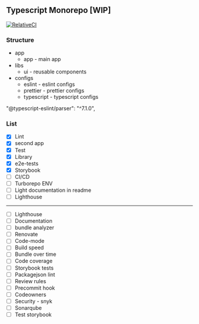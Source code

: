## Typescript Monorepo [WIP]

[![RelativeCI](https://badges.relative-ci.com/badges/xrxG4oANMNE22w8AhDYq?branch=master&style=flat)](https://app.relative-ci.com/projects/xrxG4oANMNE22w8AhDYq)

### Structure

- app
  - app - main app
- libs
  - ui - reusable components
- configs
  - eslint - eslint configs
  - prettier - prettier configs
  - typescript - typescript configs

"@typescript-eslint/parser": "^7.1.0",

### List

- [x] Lint
- [x] second app
- [x] Test
- [x] Library
- [x] e2e-tests
- [x] Storybook
- [ ] CI/CD
- [ ] Turborepo ENV
- [ ] Light documentation in readme
- [ ] Lighthouse

---

- [ ] Lighthouse
- [ ] Documentation
- [ ] bundle analyzer
- [ ] Renovate
- [ ] Code-mode
- [ ] Build speed
- [ ] Bundle over time
- [ ] Code coverage
- [ ] Storybook tests
- [ ] Packagejson lint
- [ ] Review rules
- [ ] Precommit hook
- [ ] Codeowners
- [ ] Security - snyk
- [ ] Sonarqube
- [ ] Test storybook
